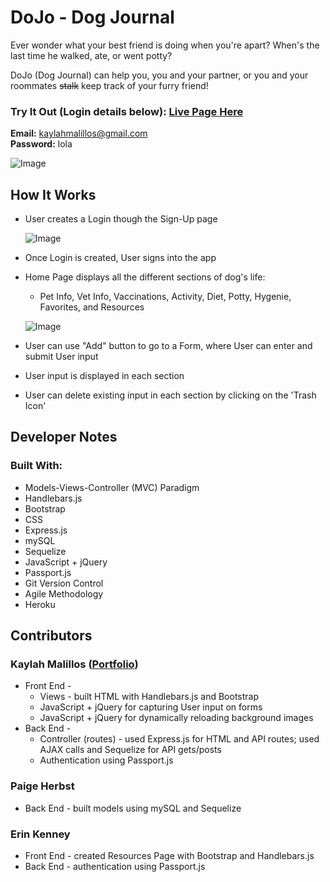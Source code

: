 # DoJo - Dog Journal

Ever wonder what your best friend is doing when you're apart? When's the last time he walked, ate, or went potty? 

DoJo (Dog Journal) can help you, you and your partner, or you and your roommates ~~stalk~~ keep track of your furry friend!

### Try It Out (Login details below): [Live Page Here](https://dojo-dogjournal.herokuapp.com/)


**Email:** kaylahmalillos@gmail.com <br>
**Password:** lola 

![Image](https://github.com/kmalillos/dog-journal/blob/master/read-me/login-page.JPG)

## How It Works

* User creates a Login though the Sign-Up page

    ![Image](https://github.com/kmalillos/dog-journal/blob/master/read-me/home-page.JPG)

* Once Login is created, User signs into the app
* Home Page displays all the different sections of dog's life:
    * Pet Info, Vet Info, Vaccinations, Activity, Diet, Potty, Hygenie, Favorites, and Resources

    ![Image](https://github.com/kmalillos/dog-journal/blob/master/read-me/section-page.JPG)

* User can use "Add" button to go to a Form, where User can enter and submit User input
* User input is displayed in each section
* User can delete existing input in each section by clicking on the 'Trash Icon'

<!-- **Sample Demo:** [Link]() -->

## Developer Notes

### Built With:
* Models-Views-Controller (MVC) Paradigm
* Handlebars.js
* Bootstrap
* CSS
* Express.js
* mySQL
* Sequelize
* JavaScript + jQuery
* Passport.js
* Git Version Control
* Agile Methodology
* Heroku

<!-- ### Models-Views-Controller (MVC) Paradigm

### Handlebars.js

### Bootstrap

### CSS

### Express.js

###  mySQL

###  Sequelize

###  JavaScript + jQuery

###  Passport.js -->

## Contributors

### Kaylah Malillos ([Portfolio](https://kmalillos.github.io/))
* Front End -
    * Views - built HTML with Handlebars.js and Bootstrap
    * JavaScript + jQuery for capturing User input on forms
    * JavaScript + jQuery for dynamically reloading background images
* Back End -
    * Controller (routes) - used Express.js for HTML and API routes; used AJAX calls and Sequelize for API gets/posts
    * Authentication using Passport.js


### Paige Herbst
* Back End - built models using mySQL and Sequelize

### Erin Kenney
* Front End - created Resources Page with Bootstrap and Handlebars.js
* Back End - authentication using Passport.js
